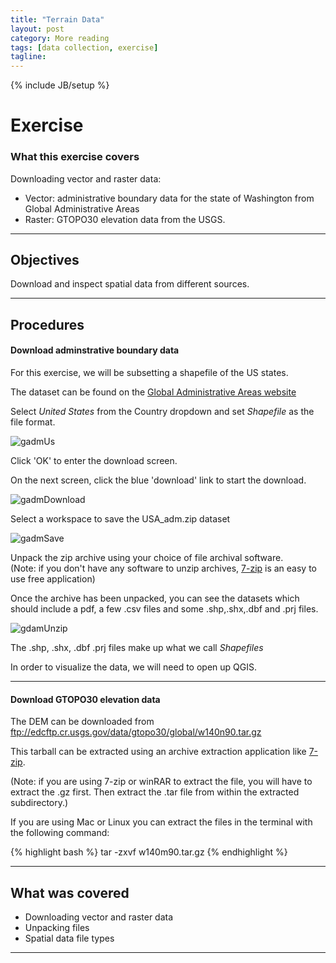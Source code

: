 ```yaml
---
title: "Terrain Data"
layout: post
category: More reading
tags: [data collection, exercise]
tagline:
---
```


{% include JB/setup %}

# Exercise

### What this exercise covers

Downloading vector and raster data:  

  * Vector: administrative boundary data for the state of Washington from Global Administrative Areas
  * Raster: GTOPO30 elevation data from the USGS.

----

## Objectives

Download and inspect spatial data from different sources.

----

## Procedures

#### Download adminstrative boundary data

For this exercise, we will be subsetting a shapefile of the US states.

The dataset can be found on the [Global Administrative Areas website](http://www.gadm.org/country)

Select *United States* from the Country dropdown and set *Shapefile* as the file format.

<img alt="gadmUs" src="{{site.baseurl}}{{ASSET_PATH}}/images/gadm-us.png" class="screen-shot" />

Click 'OK' to enter the download screen.

On the next screen, click the blue 'download' link to start the download.

<img alt="gadmDownload" src="{{site.baseurl}}{{ASSET_PATH}}/images/gadm-download.png" class="screen-shot" />

Select a workspace to save the USA_adm.zip dataset

<img alt="gadmSave" src="{{site.baseurl}}{{ASSET_PATH}}/images/gadm-save.png" class="screen-shot" />

Unpack the zip archive using your choice of file archival software.<br>
(Note: if you don't have any software to unzip archives, [7-zip](http://www.7-zip.org) is an easy to use free application)

Once the archive has been unpacked, you can see the datasets which should include a pdf, a few .csv files and some .shp,.shx,.dbf and .prj files.

<img alt="gdamUnzip" src="{{site.baseurl}}{{ASSET_PATH}}/images/gadm-unzip.png" class="screen-shot" />

The .shp, .shx, .dbf .prj files make up what we call *Shapefiles*

In order to visualize the data, we will need to open up QGIS.

----

#### Download GTOPO30 elevation data




The DEM can be downloaded from <a href="ftp://edcftp.cr.usgs.gov/data/gtopo30/global/w140m90.tar.gz">ftp://edcftp.cr.usgs.gov/data/gtopo30/global/w140n90.tar.gz</a>

This tarball can be extracted using an archive extraction application like [7-zip](http://www.7-zip.org).

(Note: if you are using 7-zip or winRAR to extract the file, you will have to extract the .gz first. Then extract the .tar file from within the extracted subdirectory.)

If you are using Mac or Linux you can extract the files in the terminal with the following command:

{% highlight bash %}
tar -zxvf w140m90.tar.gz
{% endhighlight %}


----

## What was covered

 * Downloading vector and raster data
 * Unpacking files
 * Spatial data file types

----
